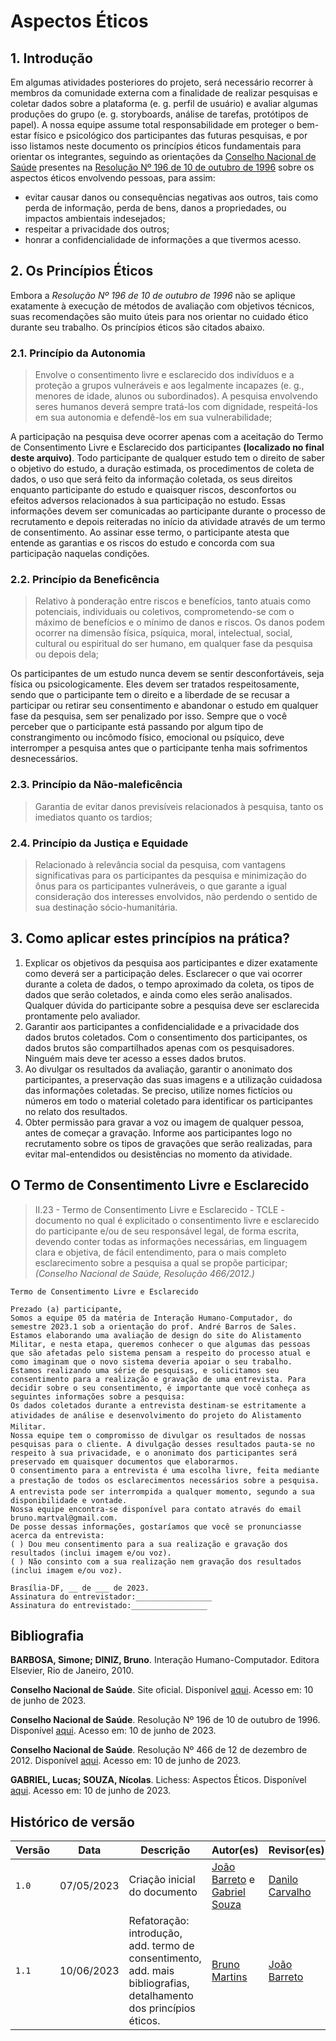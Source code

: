 # Aspectos Éticos

## 1. Introdução
Em algumas atividades posteriores do projeto, será necessário recorrer à membros da comunidade externa com a finalidade de realizar pesquisas e coletar dados sobre a plataforma (e. g. perfil de usuário) e avaliar algumas produções do grupo (e. g. storyboards, análise de tarefas, protótipos de papel). A nossa equipe assume total responsabilidade em proteger o bem-estar físico e psicológico dos participantes das futuras pesquisas, e por isso listamos neste documento os princípios éticos fundamentais para orientar os integrantes, seguindo as orientações da [Conselho Nacional de Saúde](https://conselho.saude.gov.br/) presentes na [Resolução Nº 196 de 10 de outubro de 1996](https://bvsms.saude.gov.br/bvs/saudelegis/cns/1996/res0196_10_10_1996.html) sobre os aspectos éticos envolvendo pessoas, para assim:

- evitar causar danos ou consequências negativas aos outros, tais como perda de informação, perda de bens, danos a propriedades, ou impactos ambientais indesejados;
- respeitar a privacidade dos outros;
- honrar a confidencialidade de informações a que tivermos acesso.

## 2. Os Princípios Éticos
Embora a *Resolução Nº 196 de 10 de outubro de 1996* não se aplique exatamente à execução de métodos de avaliação com objetivos técnicos, suas recomendações são muito úteis para nos orientar no cuidado ético durante seu trabalho. Os princípios éticos são citados abaixo.

### 2.1. Princípio da Autonomia
>Envolve o consentimento livre e esclarecido dos indivíduos e a proteção a grupos vulneráveis e aos legalmente incapazes (e. g., menores de idade, alunos ou subordinados). A pesquisa envolvendo seres humanos deverá sempre tratá-los com dignidade, respeitá-los em sua autonomia e defendê-los em sua vulnerabilidade;

A participação na pesquisa deve ocorrer apenas com a aceitação do Termo de Consentimento Livre e Esclarecido dos participantes **(localizado no final deste arquivo)**. Todo participante de qualquer estudo tem o direito de saber o objetivo do estudo, a duração estimada, os procedimentos de coleta de dados, o uso que será feito da informação coletada, os seus direitos enquanto participante do estudo e quaisquer riscos, desconfortos ou efeitos adversos relacionados à sua participação no estudo. Essas informações devem ser comunicadas ao participante durante o processo de recrutamento e depois reiteradas no início da atividade através de um termo de consentimento. Ao assinar esse termo, o participante atesta que entende as garantias e os riscos do estudo e concorda com sua participação naquelas condições.

### 2.2. Princípio da Beneficência
>Relativo à ponderação entre riscos e benefícios, tanto atuais como potenciais, individuais ou coletivos, comprometendo-se com o máximo de benefícios e o mínimo de danos e riscos. Os danos podem ocorrer na dimensão física, psíquica, moral, intelectual, social, cultural ou espiritual do ser humano, em qualquer fase da pesquisa ou depois dela;

Os participantes de um estudo nunca devem se sentir desconfortáveis, seja física ou psicologicamente. Eles devem ser tratados respeitosamente, sendo que o participante tem o direito e a liberdade de se recusar a participar ou retirar seu consentimento e abandonar o estudo em qualquer fase da pesquisa, sem ser penalizado por isso. Sempre que o você perceber que o participante está passando por algum tipo de constrangimento ou incômodo físico, emocional ou psíquico, deve interromper a pesquisa antes que o participante tenha mais sofrimentos desnecessários. 

### 2.3. Princípio da Não-maleficência
>Garantia de evitar danos previsíveis relacionados à pesquisa, tanto os imediatos quanto os tardios;

### 2.4. Princípio da Justiça e Equidade
>Relacionado à relevância social da pesquisa, com vantagens significativas para os participantes da pesquisa e minimização do ônus para os participantes vulneráveis, o que garante a igual consideração dos interesses envolvidos, não perdendo o sentido de sua destinação sócio-humanitária.

## 3. Como aplicar estes princípios na prática?
1. Explicar os objetivos da pesquisa aos participantes e dizer exatamente como deverá ser a participação deles. Esclarecer o que vai ocorrer durante a coleta de dados, o tempo aproximado da coleta, os tipos de dados que serão coletados, e ainda como eles serão analisados. Qualquer dúvida do participante sobre a pesquisa deve ser esclarecida prontamente pelo avaliador.
2. Garantir aos participantes a confidencialidade e a privacidade dos dados brutos coletados. Com o consentimento dos participantes, os dados brutos são compartilhados apenas com os pesquisadores. Ninguém mais deve ter acesso a esses dados brutos.
3. Ao divulgar os resultados da avaliação, garantir o anonimato dos participantes, a preservação das suas imagens e a utilização cuidadosa das informações coletadas. Se preciso, utilize nomes fictícios ou números em todo o material coletado para identificar os participantes no relato dos resultados.
4. Obter permissão para gravar a voz ou imagem de qualquer pessoa, antes de começar a gravação. Informe aos participantes logo no recrutamento sobre os tipos de gravações que serão realizadas, para evitar mal-entendidos ou desistências no momento da atividade.

## O Termo de Consentimento Livre e Esclarecido
>II.23 - Termo de Consentimento Livre e Esclarecido - TCLE - documento no qual é explicitado o consentimento livre e esclarecido do participante e/ou de seu responsável legal, de forma escrita, devendo conter todas as informações necessárias, em linguagem clara e objetiva, de fácil entendimento, para o mais completo esclarecimento sobre a pesquisa a qual se propõe participar; *(Conselho Nacional de Saúde, Resolução 466/2012.)*

    Termo de Consentimento Livre e Esclarecido

    Prezado (a) participante,
    Somos a equipe 05 da matéria de Interação Humano-Computador, do semestre 2023.1 sob a orientação do prof. André Barros de Sales. Estamos elaborando uma avaliação de design do site do Alistamento Militar, e nesta etapa, queremos conhecer o que algumas das pessoas que são afetadas pelo sistema pensam a respeito do processo atual e como imaginam que o novo sistema deveria apoiar o seu trabalho.
    Estamos realizando uma série de pesquisas, e solicitamos seu consentimento para a realização e gravação de uma entrevista. Para decidir sobre o seu consentimento, é importante que você conheça as seguintes informações sobre a pesquisa:
    Os dados coletados durante a entrevista destinam-se estritamente a atividades de análise e desenvolvimento do projeto do Alistamento Militar.
    Nossa equipe tem o compromisso de divulgar os resultados de nossas pesquisas para o cliente. A divulgação desses resultados pauta-se no respeito à sua privacidade, e o anonimato dos participantes será preservado em quaisquer documentos que elaborarmos.
    O consentimento para a entrevista é uma escolha livre, feita mediante a prestação de todos os esclarecimentos necessários sobre a pesquisa.
    A entrevista pode ser interrompida a qualquer momento, segundo a sua disponibilidade e vontade.
    Nossa equipe encontra-se disponível para contato através do email bruno.martval@gmail.com.
    De posse dessas informações, gostaríamos que você se pronunciasse acerca da entrevista:
    ( ) Dou meu consentimento para a sua realização e gravação dos resultados (inclui imagem e/ou voz).
    ( ) Não consinto com a sua realização nem gravação dos resultados (inclui imagem e/ou voz).
    
    Brasília-DF, __ de ___ de 2023.
    Assinatura do entrevistador:_________________
    Assinatura do entrevistado:_________________

## Bibliografia
**BARBOSA, Simone; DINIZ, Bruno**. Interação Humano-Computador. Editora Elsevier, Rio de Janeiro, 2010.

**Conselho Nacional de Saúde**. Site oficial. Disponível [aqui](https://conselho.saude.gov.br/). Acesso em: 10 de junho de 2023.

**Conselho Nacional de Saúde**. Resolução Nº 196 de 10 de outubro de 1996. Disponível [aqui](https://bvsms.saude.gov.br/bvs/saudelegis/cns/1996/res0196_10_10_1996.html). Acesso em: 10 de junho de 2023.

**Conselho Nacional de Saúde**. Resolução Nº 466 de 12 de dezembro de 2012. Disponível [aqui](https://conselho.saude.gov.br/resolucoes/2012/Reso466.pdf). Acesso em: 10 de junho de 2023.

**GABRIEL, Lucas; SOUZA, Nícolas**. Lichess: Aspectos Éticos. Disponível [aqui](https://interacao-humano-computador.github.io/2022.2-Lichess/analise_requisitos/aspectos_eticos/). Acesso em: 10 de junho de 2023.


## Histórico de versão
| Versão | Data | Descrição | Autor(es) | Revisor(es) |
| --- | --- | --- | --- | --- |
|  `1.0`   | 07/05/2023 | Criação inicial do documento | [João Barreto](https://github.com/JoaoBarreto03) e [Gabriel Souza](https://github.com/GabrielMS00) | [Danilo Carvalho](https://github.com/Danilo-Carvalho-Antunes) |
|  `1.1`   | 10/06/2023 | Refatoração: introdução, add. termo de consentimento, add. mais bibliografias, detalhamento dos princípios éticos. | [Bruno Martins](https://github.com/gitbmvb) | [João Barreto](https://github.com/JoaoBarreto03) |